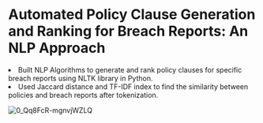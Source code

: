 # Automated Policy Clause Generation and Ranking for Breach Reports: An NLP Approach
<li> Built NLP Algorithms to generate and rank policy clauses for specific breach reports using NLTK library in Python.
<li>Used Jaccard distance and TF-IDF index to find the similarity between policies and breach reports after tokenization.
  
![0_Qq8FcR-mgnvjWZLQ](https://user-images.githubusercontent.com/64629896/165628933-1cb81d8a-3cc3-490a-b47e-e21a46f59143.gif)
